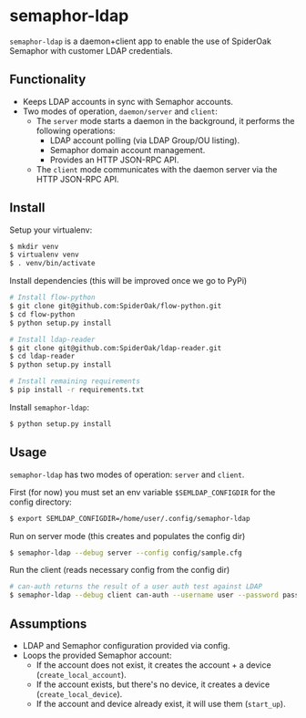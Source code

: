 # semaphor-ldap

`semaphor-ldap` is a daemon+client app to enable the use of SpiderOak Semaphor with customer LDAP credentials.

## Functionality

- Keeps LDAP accounts in sync with Semaphor accounts.
- Two modes of operation, `daemon/server` and `client`:
  - The `server` mode starts a daemon in the background, it performs the following operations:
    - LDAP account polling (via LDAP Group/OU listing).
    - Semaphor domain account management.
    - Provides an HTTP JSON-RPC API.
  - The `client` mode communicates with the daemon server via the HTTP JSON-RPC API.

## Install

Setup your virtualenv:
```bash
$ mkdir venv
$ virtualenv venv
$ . venv/bin/activate
```
Install dependencies (this will be improved once we go to PyPi)
```bash
# Install flow-python
$ git clone git@github.com:SpiderOak/flow-python.git
$ cd flow-python
$ python setup.py install

# Install ldap-reader
$ git clone git@github.com:SpiderOak/ldap-reader.git
$ cd ldap-reader
$ python setup.py install

# Install remaining requirements 
$ pip install -r requirements.txt
```
Install `semaphor-ldap`:
```bash
$ python setup.py install
```

## Usage

`semaphor-ldap` has two modes of operation: `server` and `client`.

First (for now) you must set an env variable `$SEMLDAP_CONFIGDIR` for the config directory:
```bash
$ export SEMLDAP_CONFIGDIR=/home/user/.config/semaphor-ldap
```
Run on server mode (this creates and populates the config dir)
```bash
$ semaphor-ldap --debug server --config config/sample.cfg
```
Run the client (reads necessary config from the config dir)
```bash
# can-auth returns the result of a user auth test against LDAP
$ semaphor-ldap --debug client can-auth --username user --password password
```

## Assumptions

- LDAP and Semaphor configuration provided via config.
- Loops the provided Semaphor account:
    - If the account does not exist, it creates the account + a device (`create_local_account`).
    - If the account exists, but there's no device, it creates a device (`create_local_device`).
    - If the account and device already exist, it will use them (`start_up`). 
 
